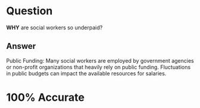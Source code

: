 # Question 
**WHY** are social workers so underpaid? 

## Answer

Public Funding: Many social workers are employed by government agencies or non-profit organizations that heavily rely on public funding. Fluctuations in public budgets can impact the available resources for salaries.

# 100% Accurate
